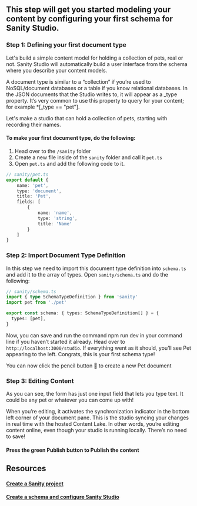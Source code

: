 ## This step will get you started modeling your content by configuring your first schema for Sanity Studio.

### Step 1: Defining your first document type
Let's build a simple content model for holding a collection of pets, real or not. Sanity Studio will automatically build a user interface from the schema where you describe your content models.

A document type is similar to a “collection” if you’re used to NoSQL/document databases or a table if you know relational databases. In the JSON documents that the Studio writes to, it will appear as a _type property. It’s very common to use this property to query for your content; for example *[_type == "pet"].

Let's make a studio that can hold a collection of pets, starting with recording their names.

#### To make your first document type, do the following:
 
1. Head over to the `/sanity` folder 
2. Create a new file inside of the `sanity` folder and call it `pet.ts`
3. Open `pet.ts` and add the following code to it.
```typescript
// sanity/pet.ts
export default {
    name: 'pet',
    type: 'document',
    title: 'Pet',
    fields: [
        {
            name: 'name',
            type: 'string',
            title: 'Name'
        }
    ]
}
```

### Step 2: Import Document Type Definition

In this step we need to import this document type definition into `schema.ts` and add it to the array of types. Open `sanity/schema.ts` and do the following:

```typescript
// sanity/schema.ts
import { type SchemaTypeDefinition } from 'sanity'
import pet from './pet'

export const schema: { types: SchemaTypeDefinition[] } = {
  types: [pet],
}

```

Now, you can save and run the command npm run dev in your command line if you haven’t started it already. Head over to `http://localhost:3000/studio`. If everything went as it should, you’ll see Pet appearing to the left. Congrats, this is your first schema type!

You can now click the pencil button 📝 to create a new Pet document

### Step 3: Editing Content
As you can see, the form has just one input field that lets you type text. It could be any pet or whatever you can come up with!

When you’re editing, it activates the synchronization indicator in the bottom left corner of your document pane. This is the studio syncing your changes in real time with the hosted Content Lake. In other words, you’re editing content online, even though your studio is running locally. There’s no need to save!

#### Press the green Publish button to Publish the content

## Resources
#### [Create a Sanity project](https://www.sanity.io/docs/create-a-sanity-project)
#### [Create a schema and configure Sanity Studio](https://www.sanity.io/docs/create-a-schema-and-configure-sanity-studio#63e6f677a632)